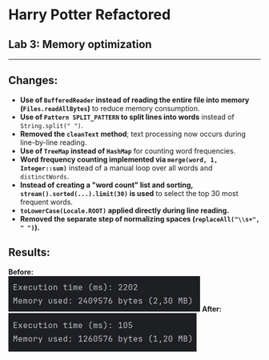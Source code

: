 # Harry Potter Refactored
## Lab 3: Memory optimization

---

## Changes:

- **Use of `BufferedReader` instead of reading the entire file into memory (`Files.readAllBytes`)** to reduce memory consumption.
- **Use of `Pattern SPLIT_PATTERN` to split lines into words** instead of `String.split(" ")`.
- **Removed the `cleanText` method**; text processing now occurs during line-by-line reading.
- **Use of `TreeMap` instead of `HashMap`** for counting word frequencies.
- **Word frequency counting implemented via `merge(word, 1, Integer::sum)`** instead of a manual loop over all words and `distinctWords`.
- **Instead of creating a "word count" list and sorting, `stream().sorted(...).limit(30)` is used** to select the top 30 most frequent words.
- **`toLowerCase(Locale.ROOT)` applied directly during line reading.**
- **Removed the separate step of normalizing spaces (`replaceAll("\\s+", " ")`).**

## Results:
**Before:**<br>
![Before](images/before.jpg)
**After:**<br>
![Before](images/memory.jpg)

